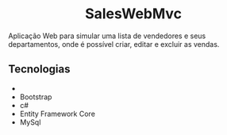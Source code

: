 <h1 align="center"> SalesWebMvc</h1>

Aplicação Web para simular uma lista de vendedores e seus departamentos, onde é possível criar, editar e excluir as vendas.

## Tecnologias

 -
 - Bootstrap
 - c#
 - Entity Framework Core
 - MySql
